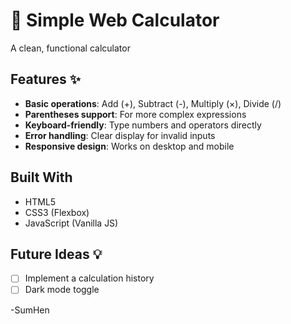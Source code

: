 # 🧮 Simple Web Calculator

A clean, functional calculator

## Features ✨
- **Basic operations**: Add (+), Subtract (-), Multiply (×), Divide (/)
- **Parentheses support**: For more complex expressions
- **Keyboard-friendly**: Type numbers and operators directly
- **Error handling**: Clear display for invalid inputs
- **Responsive design**: Works on desktop and mobile

## Built With
- HTML5
- CSS3 (Flexbox)
- JavaScript (Vanilla JS)

## Future Ideas 💡
- [ ] Implement a calculation history
- [ ] Dark mode toggle

-SumHen
